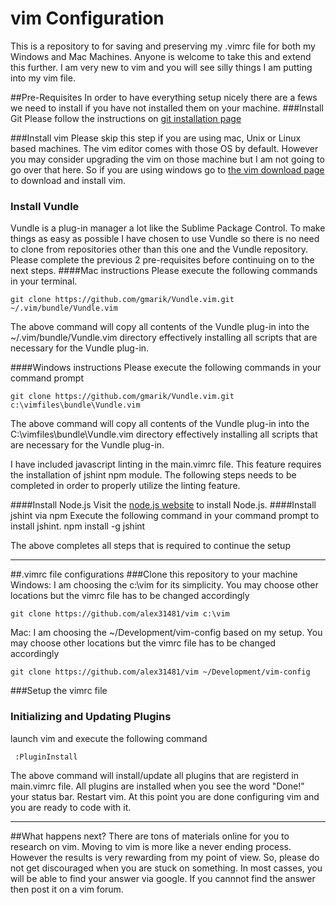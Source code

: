 # vim Configuration 
This is a repository to for saving and preserving my .vimrc file for both my Windows and Mac Machines. Anyone is welcome to take this and extend this further. I am very new to vim and you will see silly things I am putting into my vim file. 

##Pre-Requisites
In order to have everything setup nicely there are a fews we need to install if you have not installed them on your machine.
###Install Git
Please follow the instructions on [git installation page](http://git-scm.com/book/en/v2/Getting-Started-Installing-Git) 

###Install vim
Please skip this step if you are using mac, Unix or Linux based machines. The vim editor comes with those OS by default. However you may consider upgrading the vim on those machine but I am not going to go over that here. So if you are using windows go to [the vim download page](http://www.vim.org/download.php) to download and install vim.


### Install Vundle 
Vundle is a plug-in manager a lot like the Sublime Package Control. To make things as easy as possible I have chosen to use Vundle so there is no need to clone from repositories other than this one and the Vundle repository. Please complete the previous 2 pre-requisites before continuing on to the next steps.
####Mac instructions
Please execute the following commands in your terminal. 

    git clone https://github.com/gmarik/Vundle.vim.git ~/.vim/bundle/Vundle.vim
The above command will copy all contents of the Vundle plug-in into the ~/.vim/bundle/Vundle.vim directory effectively installing all scripts that are necessary for the Vundle plug-in.

####Windows instructions
Please execute the following commands in your command prompt

    git clone https://github.com/gmarik/Vundle.vim.git c:\vimfiles\bundle\Vundle.vim

The above command will copy all contents of the Vundle plug-in into the C:\vimfiles\bundle\Vundle.vim directory effectively installing all scripts that are necessary for the Vundle plug-in.


I have included javascript linting in the main.vimrc file. This feature requires the installation of jshint npm module. The following steps needs to be completed in order to properly utilize the linting feature.

####Install Node.js
Visit the [node.js website](http://nodejs.org) to install Node.js.
####Install jshint via npm
Execute the following command in your command prompt to install jshint.
    npm install -g jshint


The above completes all steps that is required to continue the setup
______
##.vimrc file configurations 
###Clone this repository to your machine
Windows: I am choosing the c:\vim for its simplicity. You may choose other locations but the vimrc file has to be changed accordingly 
    
    git clone https://github.com/alex31481/vim c:\vim
    
Mac: I am choosing the ~/Development/vim-config based on my setup. You may choose other locations but the vimrc file has to be changed accordingly 
    
    git clone https://github.com/alex31481/vim ~/Development/vim-config 

###Setup the vimrc file


### Initializing and Updating Plugins

launch vim and execute the following command

     :PluginInstall

The above command will install/update all plugins that are registerd in main.vimrc file. All plugins are installed when you see the word "Done!" your status bar. Restart vim. At this point you are done configuring vim and you are ready to code with it. 


______
##What happens next?
There are tons of materials online for you to research on vim. Moving to vim is more like a never ending process. However the results is very rewarding from my point of view. So, please do not get discouraged when you are stuck on something. In most casses, you will be able to find your answer via google. If you cannnot find the answer
then post it on a vim forum.


